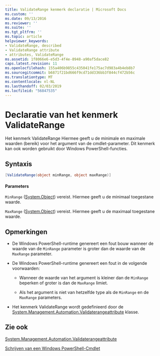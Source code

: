 ```yaml
---
title: ValidateRange kenmerk declaratie | Microsoft Docs
ms.custom: ''
ms.date: 09/13/2016
ms.reviewer: ''
ms.suite: ''
ms.tgt_pltfrm: ''
ms.topic: article
helpviewer_keywords:
- ValidateRange, described
- ValidateRange attribute
- attributes, ValidateRange
ms.assetid: 1f8066e6-e5d3-4f4e-8948-a90af5dace82
caps.latest.revision: 11
ms.openlocfilehash: 155a406b9855c435041fe175ac7d983a4b4eb8b7
ms.sourcegitcommit: b6871f21bd666f9cd71dd336bb3f844cf472b56c
ms.translationtype: MT
ms.contentlocale: nl-NL
ms.lasthandoff: 02/03/2019
ms.locfileid: "56847535"
---
```

# <a name="validaterange-attribute-declaration"></a>Declaratie van het kenmerk ValidateRange

Het kenmerk ValidateRange Hiermee geeft u de minimale en maximale waarden (bereik) voor het argument van de cmdlet-parameter. Dit kenmerk kan ook worden gebruikt door Windows PowerShell-functies.

## <a name="syntax"></a>Syntaxis

```csharp
[ValidateRange(object minRange, object maxRange)]
```

#### <a name="parameters"></a>Parameters

`MinRange` ([System.Object](/dotnet/api/system.object)) vereist. Hiermee geeft u de minimaal toegestane waarde.

`MaxRange` ([System.Object](/dotnet/api/system.object)) vereist. Hiermee geeft u de maximaal toegestane waarde.

## <a name="remarks"></a>Opmerkingen

- De Windows PowerShell-runtime genereert een fout bouw wanneer de waarde van de `MinRange` parameter is groter dan de waarde van de `MaxRange` parameter.

- De Windows PowerShell-runtime genereert een fout in de volgende voorwaarden:

    - Wanneer de waarde van het argument is kleiner dan de `MinRange` beperken of groter is dan de `MaxRange` limiet.

    - Als het argument is niet van hetzelfde type als de `MinRange` en de `MaxRange` parameters.

- Het kenmerk ValidateRange wordt gedefinieerd door de [System.Management.Automation.Validaterangeattribute](/dotnet/api/System.Management.Automation.ValidateRangeAttribute) klasse.

## <a name="see-also"></a>Zie ook

[System.Management.Automation.Validaterangeattribute](/dotnet/api/System.Management.Automation.ValidateRangeAttribute)

[Schrijven van een Windows PowerShell-Cmdlet](./writing-a-windows-powershell-cmdlet.md)
